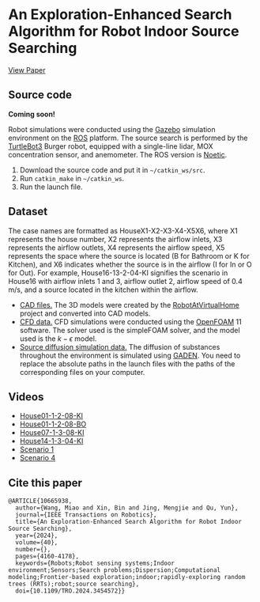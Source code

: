 # An Exploration-Enhanced Search Algorithm for Robot Indoor Source Searching

[View Paper](https://ieeexplore.ieee.org/document/10665938)

## Source code

**Coming soon!**

Robot simulations were conducted using the [Gazebo](https://gazebosim.org/home) simulation environment on the [ROS](https://www.ros.org/) platform. The source search is performed by the [TurtleBot3](https://emanual.robotis.com/docs/en/platform/turtlebot3/overview/) Burger robot, equipped with a single-line lidar, MOX concentration sensor, and anemometer. The ROS version is [Noetic](https://wiki.ros.org/noetic).

1. Download the source code and put it in `~/catkin_ws/src`.
2. Run `catkin_make` in `~/catkin_ws`.
3. Run the launch file.

## Dataset

The case names are formatted as HouseX1-X2-X3-X4-X5X6, where X1 represents the house number, X2 represents the airflow inlets, X3 represents the airflow outlets, X4 represents the airflow speed, X5 represents the space where the source is located (B for Bathroom or K for Kitchen), and X6 indicates whether the source is in the airflow (I for In or O for Out). For example, House16-13-2-04-KI signifies the scenario in House16 with airflow inlets 1 and 3, airflow outlet 2, airflow speed of 0.4 m/s, and a source located in the kitchen within the airflow.

- [CAD files.](https://huggingface.co/datasets/WangHaaa/SourceSearchingDatasetCAD) The 3D models were created by the [RobotAtVirtualHome](https://github.com/DavidFernandezChaves/RobotAtVirtualHome) project and converted into CAD models.
- [CFD data.](https://huggingface.co/datasets/WangHaaa/SourceSearchingDatasetCFD) CFD simulations were conducted using the [OpenFOAM](https://openfoam.org/) 11 software. The solver used is the simpleFOAM solver, and the model used is the $k-\epsilon$ model.
- [Source diffusion simulation data.](https://huggingface.co/datasets/WangHaaa/SourceSearchingDatasetGADEN) The diffusion of substances throughout the environment is simulated using [GADEN](https://github.com/MAPIRlab/gaden). You need to replace the absolute paths in the launch files with the paths of the corresponding files on your computer.

## Videos

- [House01-1-2-08-KI](https://youtu.be/IIh54fCSpMQ)
- [House01-1-2-08-BO](https://youtu.be/_lX9yu22AiU)
- [House07-1-3-08-KI](https://youtu.be/vkH--xWRIqw)
- [House14-1-3-04-KI](https://youtu.be/fFt_5qDy7Kg)
- [Scenario 1](https://youtu.be/WWvrSr8OD-Q)
- [Scenario 4](https://youtu.be/82lw_Nb8ELA)

## Cite this paper

```
@ARTICLE{10665938,
  author={Wang, Miao and Xin, Bin and Jing, Mengjie and Qu, Yun},
  journal={IEEE Transactions on Robotics}, 
  title={An Exploration-Enhanced Search Algorithm for Robot Indoor Source Searching}, 
  year={2024},
  volume={40},
  number={},
  pages={4160-4178},
  keywords={Robots;Robot sensing systems;Indoor environment;Sensors;Search problems;Dispersion;Computational modeling;Frontier-based exploration;indoor;rapidly-exploring random trees (RRTs);robot;source searching},
  doi={10.1109/TRO.2024.3454572}}
```
